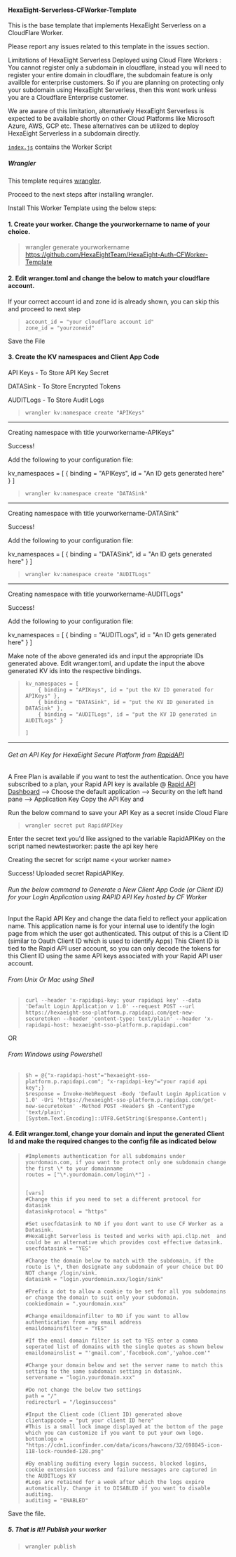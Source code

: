#### HexaEight-Serverless-CFWorker-Template

This is the base template that implements HexaEight Serverless on a CloudFlare Worker.

Please report any issues related to this template in the issues section.

Limitations of HexaEight Serverless Deployed using Cloud Flare Workers : You cannot register only a subdomain in cloudflare, 
instead you will need to register your entire domain in cloudflare, the subdomain feature is only availble for enterprise customers.
So if you are planning on protecting only your subdomain using HexaEight Serverless, then this wont work unless you are a Cloudflare 
Enterprise customer.

We are aware of this limitation, alternatively HexaEight Serverless is expected to be available shortly on other Cloud Platforms like Microsoft Azure, AWS, GCP etc.
These alternatives can be utilized to deploy HexaEight Serverless in a subdomain directly.

[`index.js`](https://github.com/HexaEightTeam/HexaEight-Auth-CFWorker-Template/blob/main/index.js) contains the Worker Script

##### Wrangler

This template requires [wrangler](https://github.com/cloudflare/wrangler).

Proceed to the next steps after installing wrangler.

Install This Worker Template using the below steps:

#### 1. Create your worker. Change the yourworkername to name of your choice. 

>wrangler generate yourworkername https://github.com/HexaEightTeam/HexaEight-Auth-CFWorker-Template

#### 2. Edit wranger.toml and change the below to match your cloudflare account. 
If your correct account id and zone id is already shown, you can skip this and proceed to next step

>     account_id = "your cloudflare account id"
>     zone_id = "yourzoneid"

Save the File


#### 3. Create the KV namespaces and Client App Code 

API Keys - To Store API Key Secret

DATASink  - To Store Encrypted Tokens

AUDITLogs - To Store Audit Logs

>     wrangler kv:namespace create "APIKeys"

---
Creating namespace with title yourworkername-APIKeys"

Success!

Add the following to your configuration file:

kv_namespaces = [
{ binding = "APIKeys", id = "An ID gets generated here" }
]


>     wrangler kv:namespace create "DATASink"

---
Creating namespace with title yourworkername-DATASink"

Success!

Add the following to your configuration file:

kv_namespaces = [
{ binding = "DATASink", id = "An ID gets generated here" }
]

>
>     wrangler kv:namespace create "AUDITLogs"

---
Creating namespace with title yourworkername-AUDITLogs"

Success!

Add the following to your configuration file:

kv_namespaces = [
{ binding = "AUDITLogs", id = "An ID gets generated here" }
]


Make note of the above generated ids and input the appropriate IDs generated above.
Edit wranger.toml, and update the input the above generated KV ids into the respective bindings.

>     kv_namespaces = [
>         { binding = "APIKeys", id = "put the KV ID generated for APIKeys" },
>	      { binding = "DATASink", id = "put the KV ID generated in DATASink" },
>	      { binding = "AUDITLogs", id = "put the KV ID generated in AUDITLogs" }
>
>     ]


---

###### Get an API Key for HexaEight Secure Platform from [RapidAPI](https://rapidapi.com/hexaeight-hexaeight-default/api/hexaeight-sso-platform/pricing)

A Free Plan is available if you want to test the authentication. Once you have subscribed to a plan, your Rapid API key is available 
@
[Rapid API Dashboard](https://rapidapi.com/developer/dashboard) --> Choose the default application --> Security on the left hand pane --> Application Key
Copy the API Key and 

Run the below command to save your API Key as a secret inside Cloud Flare

>     wrangler secret put RapidAPIKey
  
Enter the secret text you'd like assigned to the variable RapidAPIKey on the script named newtestworker:
paste the api key here

Creating the secret for script name \<your worker name\>

  Success! Uploaded secret RapidAPIKey.
  
###### Run the below command to Generate a New Client App Code (or Client ID) for your Login Application using RAPID API Key hosted by CF Worker

Input the Rapid API Key and change the data field to reflect your application name.  This application name is for your internal use to identify
the login page from which the user got authenticated.  This output of this is a Client ID (similar to Oauth Client ID which is used to identify Apps)
This Client ID is tied to the Rapid API user account, so you can only decode the tokens for this Client ID using the same API keys associated with 
your Rapid API user account.

###### From Unix Or Mac using Shell
>     curl --header 'x-rapidapi-key: your rapidapi key' --data 'Default Login Application v 1.0' --request POST --url https://hexaeight-sso-platform.p.rapidapi.com/get-new-securetoken --header 'content-type: text/plain' --header 'x-rapidapi-host: hexaeight-sso-platform.p.rapidapi.com'

OR

###### From Windows using Powershell
>     $h = @{"x-rapidapi-host"="hexaeight-sso-platform.p.rapidapi.com"; "x-rapidapi-key"="your rapid api key";}
>     $response = Invoke-WebRequest -Body 'Default Login Application v 1.0' -Uri 'https://hexaeight-sso-platform.p.rapidapi.com/get-new-securetoken' -Method POST -Headers $h -ContentType 'text/plain';[System.Text.Encoding]::UTF8.GetString($response.Content);


#### 4. Edit wranger.toml, change your domain and input the generated Client Id and make the required changes to the config file as indicated below

>     #Implements authentication for all subdomains under yourdomain.com, if you want to protect only one subdomain change the first \* to your domainname
>     routes = ["\*.yourdomain.com/login\*"] - 
>
>
>     [vars]
>     #Change this if you need to set a different protocol for datasink
>     datasinkprotocol = "https"
>
>     #Set usecfdatasink to NO if you dont want to use CF Worker as a Datasink.  
>     #HexaEight Serverless is tested and works with api.cl1p.net  and could be an alternative which provides cost effective datasink.  
>     usecfdatasink = "YES"
>
>     #Change the domain below to match with the subdomain, if the route is \*, then designate any subdomain of your choice but DO NOT change /login/sink.
>     datasink = "login.yourdomain.xxx/login/sink"
>
>     #Prefix a dot to allow a cookie to be set for all you subdomains or change the domain to suit only your subdomain.
>     cookiedomain = ".yourdomain.xxx"
>
>     #Change emaildomainfilter to NO if you want to allow authentication from any email address
>     emaildomainsfilter = "YES"
>      
>     #If the email domain filter is set to YES enter a comma seperated list of domains with the single quotes as shown below
>     emaildomainslist = "'gmail.com','facebook.com','yahoo.com'"
>
>     #Change your domain below and set the server name to match this setting to the same subdomain setting in datasink.
>     servername = "login.yourdomain.xxx"
>
>     #Do not change the below two settings
>     path = "/"
>     redirecturl = "/loginsuccess"
>
>     #Input the Client code (Client ID) generated above
>     clientappcode = "put your client ID here"
>     #This is a small lock image displayed at the bottom of the page which you can customize if you want to put your own logo.
>     bottomlogo = "https://cdn1.iconfinder.com/data/icons/hawcons/32/698845-icon-118-lock-rounded-128.png"
>
>     #By enabling auditing every login success, blocked logins, cookie extension success and failure messages are captured in the AUDITLogs KV
>     #Logs are retained for a week after which the logs expire automatically. Change it to DISABLED if you want to disable auditing.
>     auditing = "ENABLED"
>

Save the file.

##### 5. That is it!! Publish your worker

>     wrangler publish
